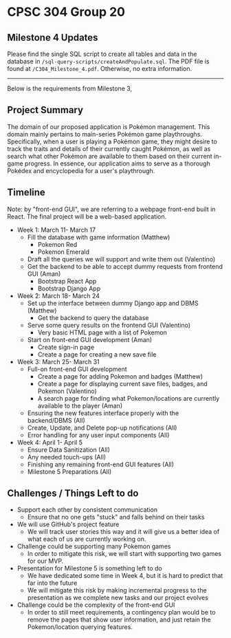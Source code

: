 # CPSC 304 Group 20


## Milestone 4 Updates

Please find the single SQL script to create all tables and data in the database in
`/sql-query-scripts/createAndPopulate.sql`. The PDF file is found at `/C304_Milestone_4.pdf`. Otherwise, no extra information.


-------------------------------------------------

Below is the requirements from Milestone 3,

## Project Summary

The domain of our proposed application is Pokémon management. This domain mainly pertains to main-series Pokémon game playthroughs. Specifically, when a user is playing a Pokémon game, they might desire to track the traits and details of their currently caught Pokémon, as well as search what other Pokémon are available to them based on their current in-game progress. In essence, our application aims to serve as a thorough Pokédex and encyclopedia for a user's playthrough.

## Timeline

Note: by "front-end GUI", we are referring to a webpage front-end built in React. The final project will be a web-based application.

- Week 1: March 11- March 17
    - Fill the database with game information (Matthew)
        - Pokemon Red 
        - Pokemon Emerald 
    - Draft all the queries we will support and write them out  (Valentino)
    - Get the backend to be able to accept dummy requests from frontend GUI (Aman)
      - Bootstrap React App
      - Bootstrap Django App
- Week 2: March 18- March 24 
  - Set up the interface between dummy Django app and DBMS (Matthew)
    - Get the backend to query the database 
  - Serve some query results on the frontend GUI (Valentino)
    - Very basic HTML page with a list of Pokemon
  - Start on front-end GUI development (Aman)
    - Create sign-in page 
    - Create a page for creating a new save file
- Week 3: March 25- March 31
  - Full-on front-end GUI development
    - Create a page for adding Pokemon and badges (Matthew)
    - Create a page for displaying current save files, badges, and Pokemon (Valentino)
    - A search page for finding what Pokemon/locations are currently available to the player (Aman)
  - Ensuring the new features interface properly with the backend/DBMS (All)
  - Create, Update, and Delete pop-up notifications (All)
  - Error handling for any user input components (All)
- Week 4: April 1- April 5
  - Ensure Data Sanitization (All)
  - Any needed touch-ups (All)
  - Finishing any remaining front-end GUI features (All)
  - Milestone 5 Preparations (All)

## Challenges / Things Left to do

- Support each other by consistent communication
  - Ensure that no one gets "stuck" and falls behind on their tasks
- We will use GitHub's project feature
  - We will track user stories this way and it will give us a better idea of what each of us are currently working on.
- Challenge could be supporting many Pokemon games
  - In order to mitigate this risk, we will start with supporting two games for our MVP.
- Presentation for Milestone 5 is something left to do
  - We have dedicated some time in Week 4, but it is hard to predict that far into the future
  - We will mitigate this risk by making incremental progress to the presentation as we complete new tasks and our project evolves
- Challenge could be the complexity of the front-end GUI
  - In order to still meet requirements, a contingency plan would be to remove the pages that show user information, and just retain the Pokemon/location querying features.